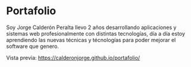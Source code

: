 # Portafolio
Soy Jorge Calderón Peralta llevo 2 años desarrollando aplicaciones y sistemas web profesionalmente con distintas
tecnologías, día a día estoy aprendiendo las nuevas técnicas y técnologías para poder mejorar el software que genero.

Vista previa: https://calderonjorge.github.io/portafolio/
